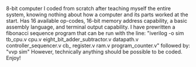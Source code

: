 8-bit computer I coded from scratch after teaching myself the entire system, knowing nothing about how a computer and its parts worked at the start. Has 16 available op-codes, 16-bit memory address capability, 
a basic assembly language, and terminal output capability. I have prewritten a fibonacci sequence program that can be run with the line:
"iverilog -o sim tb_cpu.v 
cpu.v eight_bit_adder_subtractor.v datapath.v controller_sequencer.v cb_
register.v ram.v program_counter.v"
followed by:
"vvp sim"
However, technically anything should be possible to be coded. Enjoy!
